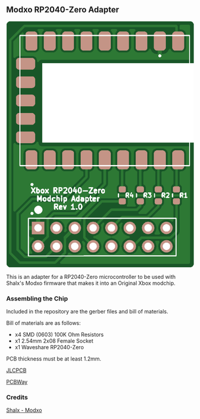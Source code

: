 ## Modxo RP2040-Zero Adapter

<img src="/pcb.png"> 

This is an adapter for a RP2040-Zero microcontroller to be used with Shalx's Modxo firmware that makes it into an Original Xbox modchip.

### Assembling the Chip
Included in the repository are the gerber files and bill of materials.

Bill of materials are as follows:
- x4 SMD (0603) 100K Ohm Resistors
- x1 2.54mm 2x08 Female Socket
- x1 Waveshare RP2040-Zero

PCB thickness must be at least 1.2mm.

[JLCPCB](https://jlcpcb.com)

[PCBWay](https://pcbway.com)

### Credits

[Shalx - Modxo](https://github.com/shalxmva/modxo)
